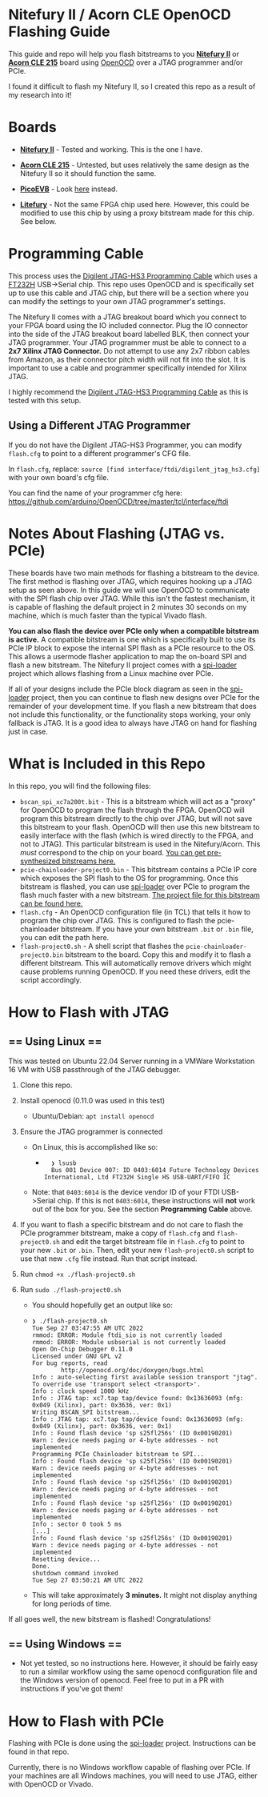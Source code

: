 # Nitefury II / Acorn CLE OpenOCD Flashing Guide

This guide and repo will help you flash bitstreams to you **[Nitefury II](https://rhsresearch.com/collections/rhs-public/products/nitefury-xilinx-artix-fpga-kit-in-nvme-ssd-form-factor-2280-key-m)** or [**Acorn CLE 215**](https://www.amazon.com/SQRL-CLE-215-Acorn) board using [OpenOCD](https://github.com/openocd-org/openocd) over a JTAG programmer and/or PCIe.

I found it difficult to flash my Nitefury II, so I created this repo as a result of my research into it!

# Boards

- **[Nitefury II](https://rhsresearch.com/collections/rhs-public/products/nitefury-xilinx-artix-fpga-kit-in-nvme-ssd-form-factor-2280-key-m)** - Tested and working. This is the one I have.

- [**Acorn CLE 215**](https://www.amazon.com/SQRL-CLE-215-Acorn) - Untested, but uses relatively the same design as the Nitefury II so it should function the same.
- [**PicoEVB**](https://www.crowdsupply.com/rhs-research/picoevb) - Look [here](https://github.com/RHSResearchLLC/PicoEVB/tree/master/spi-flash-program-openocd) instead.
- [**Litefury**](https://rhsresearch.com/products/litefury) - Not the same FPGA chip used here. However, this could be modified to use this chip by using a proxy bitstream made for this chip. See below.

# Programming Cable

This process uses the [Digilent JTAG-HS3 Programming Cable](https://digilent.com/shop/jtag-hs3-programming-cable/) which uses a [FT232H](https://www.ftdichip.com/old2020/Products/ICs/FT232H.htm) USB->Serial chip. This repo uses OpenOCD and is specifically set up to use this cable and JTAG chip, but there will be a section where you can modify the settings to your own JTAG programmer's settings. 

The Nitefury II comes with a JTAG breakout board which you connect to your FPGA board using the IO included connector. Plug the IO connector into the side of the JTAG breakout board labelled BLK, then connect your JTAG programmer. Your JTAG programmer must be able to connect to a **2x7 Xilinx JTAG Connector.** Do not attempt to use any 2x7 ribbon cables from Amazon, as their connector pitch width will not fit into the slot. It is important to use a cable and programmer specifically intended for Xilinx JTAG.

I highly recommend the [Digilent JTAG-HS3 Programming Cable](https://digilent.com/shop/jtag-hs3-programming-cable/) as this is tested with this setup.

## Using a Different JTAG Programmer
If you do not have the Digilent JTAG-HS3 Programmer, you can modify `flash.cfg` to point to a different programmer's CFG file.

In `flash.cfg`, replace:
`source [find interface/ftdi/digilent_jtag_hs3.cfg]`
with your own board's cfg file.

You can find the name of your programmer cfg here: https://github.com/arduino/OpenOCD/tree/master/tcl/interface/ftdi

# Notes About Flashing (JTAG vs. PCIe)

These boards have two main methods for flashing a bitstream to the device. The first method is flashing over JTAG, which requires hooking up a JTAG setup as seen above. In this guide we will use OpenOCD to communicate with the SPI flash chip over JTAG. While this isn't the fastest mechanism, it is capable of flashing the default project in 2 minutes 30 seconds on my machine, which is much faster than the typical Vivado flash.

**You can also flash the device over PCIe only when a compatible bitstream is active.** A compatible bitstream is one which is specifically built to use its PCIe IP block to expose the internal SPI flash as a PCIe resource to the OS. This allows a usermode flasher application to map the on-board SPI and flash a new bitstream. The Nitefury II project comes with a [spi-loader](https://github.com/RHSResearchLLC/NiteFury-and-LiteFury/tree/master/spi-loader) project which allows flashing from a Linux machine over PCIe.

If all of your designs include the PCIe block diagram as seen in the [spi-loader](https://github.com/RHSResearchLLC/NiteFury-and-LiteFury/tree/master/spi-loader) project, then you can continue to flash new designs over PCIe for the remainder of your development time. If you flash a new bitstream that does not include this functionality, or the functionality stops working, your only fallback is JTAG. It is a good idea to always have JTAG on hand for flashing just in case.

# What is Included in this Repo

In this repo, you will find the following files:

- `bscan_spi_xc7a200t.bit` - This is a bitstream which will act as a "proxy" for OpenOCD to program the flash through the FPGA. OpenOCD will program this bitstream directly to the chip over JTAG, but will not save this bitstream to your flash. OpenOCD will then use this new bitstream to easily interface with the flash (which is wired directly to the FPGA, and not to JTAG). This particular bitstream is used in the Nitefury/Acorn. This *must* correspond to the chip on your board. [You can get pre-synthesized bitstreams here.](https://github.com/quartiq/bscan_spi_bitstreams)
- `pcie-chainloader-project0.bin` - This bitstream contains a PCIe IP core which exposes the SPI flash to the OS for programming. Once this bitstream is flashed, you can use [spi-loader](https://github.com/RHSResearchLLC/NiteFury-and-LiteFury/tree/master/spi-loader) over PCIe to program the flash much faster with a new bitstream. [The project file for this bitstream can be found here.](https://github.com/RHSResearchLLC/NiteFury-and-LiteFury/tree/master/Sample-Projects/Project-0/FPGA/Nitefury-II)
- `flash.cfg` - An OpenOCD configuration file (in TCL) that tells it how to program the chip over JTAG. This is configured to flash the pcie-chainloader bitstream. If you have your own bitstream `.bit` or `.bin` file, you can edit the path here.
- `flash-project0.sh` - A shell script that flashes the `pcie-chainloader-project0.bin` bitstream to the board. Copy this and modify it to flash a different bitstream. This will automatically remove drivers which might cause problems running OpenOCD. If you need these drivers, edit the script accordingly.

# How to Flash with JTAG

## == Using Linux ==

This was tested on Ubuntu 22.04 Server running in a VMWare Workstation 16 VM with USB passthrough of the JTAG debugger.

1. Clone this repo.

2. Install openocd (0.11.0 was used in this test)

   - Ubuntu/Debian: `apt install openocd`

3. Ensure the JTAG programmer is connected

   - On Linux, this is accomplished like so:

     - ```
         ❯ lsusb
         Bus 001 Device 007: ID 0403:6014 Future Technology Devices International, Ltd FT232H Single HS USB-UART/FIFO IC
         ```

   - Note: that `0403:6014` is the device vendor ID of your FTDI USB->Serial chip. If this is not `0403:6014`, these instructions will **not** work out of the box for you. See the section **Programming Cable** above.

4. If you want to flash a specific bitstream and do not care to flash the PCIe programmer bitstream, make a copy of `flash.cfg` and `flash-project0.sh` and edit the target bitstream file in `flash.cfg` to point to your new `.bit` or `.bin`. Then, edit your new `flash-project0.sh` script to use that new `.cfg` file instead. Run that script instead.

5. Run `chmod +x ./flash-project0.sh`

6. Run `sudo ./flash-project0.sh`

   - You should hopefully get an output like so:

   - ```
     ❯ ./flash-project0.sh
     Tue Sep 27 03:47:55 AM UTC 2022
     rmmod: ERROR: Module ftdi_sio is not currently loaded
     rmmod: ERROR: Module usbserial is not currently loaded
     Open On-Chip Debugger 0.11.0
     Licensed under GNU GPL v2
     For bug reports, read
             http://openocd.org/doc/doxygen/bugs.html
     Info : auto-selecting first available session transport "jtag". To override use 'transport select <transport>'.
     Info : clock speed 1000 kHz
     Info : JTAG tap: xc7.tap tap/device found: 0x13636093 (mfg: 0x049 (Xilinx), part: 0x3636, ver: 0x1)
     Writing BSCAN_SPI bitstream...
     Info : JTAG tap: xc7.tap tap/device found: 0x13636093 (mfg: 0x049 (Xilinx), part: 0x3636, ver: 0x1)
     Info : Found flash device 'sp s25fl256s' (ID 0x00190201)
     Warn : device needs paging or 4-byte addresses - not implemented
     Programming PCIe Chainloader bitstream to SPI...
     Info : Found flash device 'sp s25fl256s' (ID 0x00190201)
     Warn : device needs paging or 4-byte addresses - not implemented
     Info : Found flash device 'sp s25fl256s' (ID 0x00190201)
     Warn : device needs paging or 4-byte addresses - not implemented
     Info : Found flash device 'sp s25fl256s' (ID 0x00190201)
     Warn : device needs paging or 4-byte addresses - not implemented
     Info : sector 0 took 5 ms
     [...]
     Info : Found flash device 'sp s25fl256s' (ID 0x00190201)
     Warn : device needs paging or 4-byte addresses - not implemented
     Resetting device...
     Done.
     shutdown command invoked
     Tue Sep 27 03:50:21 AM UTC 2022
     ```

   - This will take approximately **3 minutes.** It might not display anything for long periods of time.

If all goes well, the new bitstream is flashed! Congratulations! 

## == Using Windows ==

- Not yet tested, so no instructions here. However, it should be fairly easy to run a similar workflow using the same openocd configuration file and the Windows version of openocd. Feel free to put in a PR with instructions if you've got them!

# How to Flash with PCIe

Flashing with PCIe is done using the [spi-loader](https://github.com/RHSResearchLLC/NiteFury-and-LiteFury/tree/master/spi-loader) project. Instructions can be found in that repo.

Currently, there is no Windows workflow capable of flashing over PCIe. If your machines are all Windows machines, you will need to use JTAG, either with OpenOCD or Vivado.



